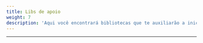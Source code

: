 ```yaml
---
title: Libs de apoio
weight: 7
description: 'Aqui você encontrará bibliotecas que te auxiliarão a iniciar um projeto usando o beagle para WEB. Essas bibliotecas irão facilitar a configuração inicial do Beagle em um projeto'
---
```


---
